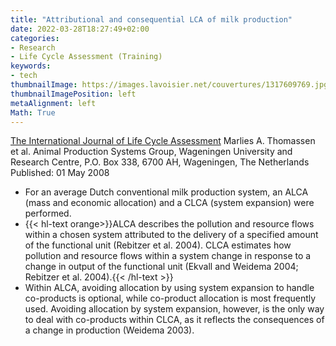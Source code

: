 ```yaml
---
title: "Attributional and consequential LCA of milk production"
date: 2022-03-28T18:27:49+02:00
categories:
- Research
- Life Cycle Assessment (Training)
keywords:
- tech
thumbnailImage: https://images.lavoisier.net/couvertures/1317609769.jpg
thumbnailImagePosition: left
metaAlignment: left
Math: True
---
```

[The International Journal of Life Cycle Assessment](https://media.springernature.com/lw150/springer-static/cover/journal/11367/27/2.jpg?as=jpg)
Marlies A. Thomassen et al.
Animal Production Systems Group, Wageningen University and Research Centre, P.O. Box 338, 6700 AH, Wageningen, The Netherlands
Published: 01 May 2008
<!--more-->

* For an average Dutch conventional milk production system, an ALCA (mass and economic allocation) and a CLCA (system expansion) were performed.
* {{< hl-text orange>}}ALCA describes the pollution and resource flows within a chosen system attributed to the delivery of a specified amount of the functional unit (Rebitzer et al. 2004). CLCA estimates how pollution and resource flows within a system change in response to a change in output of the functional unit (Ekvall and Weidema 2004; Rebitzer et al. 2004).{{< /hl-text >}}
* Within ALCA, avoiding allocation by using system expansion to handle co-products is optional, while co-product allocation is most frequently used. Avoiding allocation by system expansion, however, is the only way to deal with co-products within CLCA, as it reflects the consequences of a change in production (Weidema 2003).
